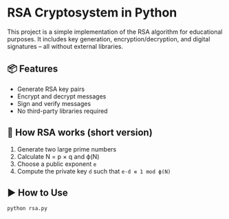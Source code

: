 # RSA Cryptosystem in Python

This project is a simple implementation of the RSA algorithm for educational purposes. It includes key generation, encryption/decryption, and digital signatures – all without external libraries.

## 📦 Features
- Generate RSA key pairs
- Encrypt and decrypt messages
- Sign and verify messages
- No third-party libraries required

## 🧠 How RSA works (short version)
1. Generate two large prime numbers
2. Calculate N = p × q and ϕ(N)
3. Choose a public exponent `e`
4. Compute the private key `d` such that `e·d ≡ 1 mod ϕ(N)`

## ▶️ How to Use

```bash
python rsa.py
